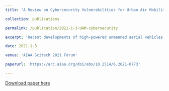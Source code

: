 ```yaml
---
title: "A Review on Cybersecurity Vulnerabilities for Urban Air Mobility"

collection: publications

permalink: /publication/2021-1-3-UAM-cybersecurity

excerpt: 'Recent developments of high-powered unmanned aerial vehicles (UAVs) have allowed for urban air mobility (UAM) to become a reality. While these flying cars' propulsive technology has almost become economically viable, the infrastructure to allow these vehicles to operate in an urban environment is still lacking. With numerous known vulnerabilities in UAVs and commercial aircraft, manufacturers have not addressed cybersecurity in the scope of urban air mobility. This paper presents a review of several known cybersecurity vulnerabilities and previous attacks associated with UAVs and aircraft's core communication systems...'

date: 2021-1-3

venue: 'AIAA Scitech 2021 Forum'

paperurl: 'https://arc.aiaa.org/doi/abs/10.2514/6.2021-0773'

---
```


[Download paper here](https://github.com/antang808/antang808.github.io/files/6334412/Tang.Journal.of.Physics.pdf)

